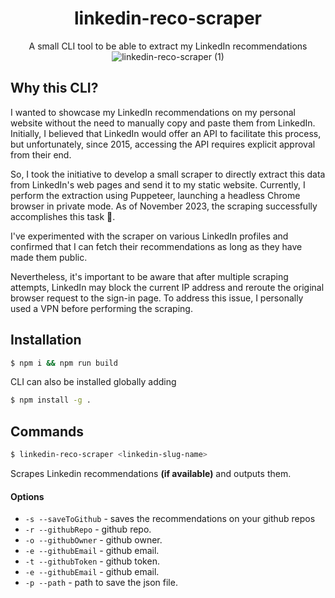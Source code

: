<div align="center">
<h1><strong>linkedin-reco-scraper</strong></h1>

A small CLI tool to be able to extract my LinkedIn recommendations
![linkedin-reco-scraper (1)](https://github.com/myarcane/linkedin-reco-sraper/assets/1671293/90f15e98-04f0-4cab-a17e-c622a6f5057c)


</div>


## Why this CLI?

I wanted to showcase my LinkedIn recommendations on my personal website without the need to manually copy and paste them from LinkedIn. Initially, I believed that LinkedIn would offer an API to facilitate this process, but unfortunately, since 2015, accessing the API requires explicit approval from their end.

So, I took the initiative to develop a small scraper to directly extract this data from LinkedIn's web pages and send it to my static website. Currently, I perform the extraction using Puppeteer, launching a headless Chrome browser in private mode. As of November 2023, the scraping successfully accomplishes this task 🎉.

I've experimented with the scraper on various LinkedIn profiles and confirmed that I can fetch their recommendations as long as they have made them public.

Nevertheless, it's important to be aware that after multiple scraping attempts, LinkedIn may block the current IP address and reroute the original browser request to the sign-in page. To address this issue, I personally used a VPN before performing the scraping.

## Installation

```bash
$ npm i && npm run build
```

CLI can also be installed globally adding

```bash
$ npm install -g .
```

## Commands

```bash
$ linkedin-reco-scraper <linkedin-slug-name>
```

Scrapes Linkedin recommendations **(if available)** and outputs them.

#### Options

- `-s --saveToGithub` - saves the recommendations on your github repos
- `-r --githubRepo` - github repo.
- `-o --githubOwner` - github owner.
- `-e --githubEmail` - github email.
- `-t --githubToken` - github token.
- `-e --githubEmail` - github email.
- `-p --path` - path to save the json file.
